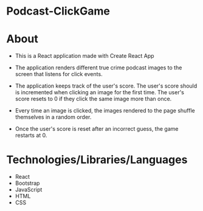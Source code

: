 # Podcast-ClickGame
# About
* This is a React application made with Create React App

* The application renders different true crime podcast images to the screen that listens for click events.

* The application keeps track of the user's score. The user's score should is incremented when clicking an image for the first time. The user's score resets to 0 if they click the same image more than once.

* Every time an image is clicked, the images rendered to the page shuffle themselves in a random order.

* Once the user's score is reset after an incorrect guess, the game restarts at 0.

# Technologies/Libraries/Languages

* React
* Bootstrap
* JavaScript
* HTML
* CSS



